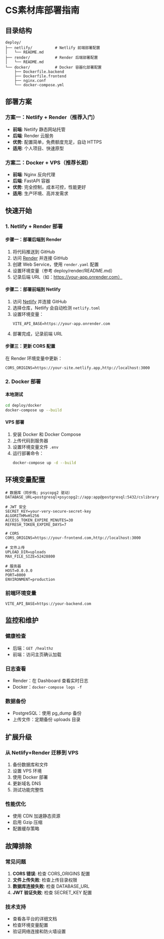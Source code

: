 # CS素材库部署指南

## 目录结构
```
deploy/
├── netlify/          # Netlify 前端部署配置
│   └── README.md
├── render/           # Render 后端部署配置
│   └── README.md
└── docker/           # Docker 容器化部署配置
    ├── Dockerfile.backend
    ├── Dockerfile.frontend
    ├── nginx.conf
    └── docker-compose.yml
```

## 部署方案

### 方案一：Netlify + Render（推荐入门）
- **前端**: Netlify 静态网站托管
- **后端**: Render 云服务
- **优势**: 配置简单，免费额度充足，自动 HTTPS
- **适用**: 个人项目、快速原型

### 方案二：Docker + VPS（推荐长期）
- **前端**: Nginx 反向代理
- **后端**: FastAPI 容器
- **优势**: 完全控制，成本可控，性能更好
- **适用**: 生产环境、高并发需求

## 快速开始

### 1. Netlify + Render 部署

#### 步骤一：部署后端到 Render
1. 将代码推送到 GitHub
2. 访问 [Render](https://render.com) 并连接 GitHub
3. 创建 Web Service，使用 `render.yaml` 配置
4. 设置环境变量（参考 deploy/render/README.md）
5. 记录后端 URL（如：https://your-app.onrender.com）

#### 步骤二：部署前端到 Netlify
1. 访问 [Netlify](https://netlify.com) 并连接 GitHub
2. 选择仓库，Netlify 会自动检测 `netlify.toml`
3. 设置环境变量：
   ```
   VITE_API_BASE=https://your-app.onrender.com
   ```
4. 部署完成，记录前端 URL

#### 步骤三：更新 CORS 配置
在 Render 环境变量中更新：
```
CORS_ORIGINS=https://your-site.netlify.app,http://localhost:3000
```

### 2. Docker 部署

#### 本地测试
```bash
cd deploy/docker
docker-compose up --build
```

#### VPS 部署
1. 安装 Docker 和 Docker Compose
2. 上传代码到服务器
3. 设置环境变量文件 `.env`
4. 运行部署命令：
   ```bash
   docker-compose up -d --build
   ```

## 环境变量配置

```env
# 数据库（同步栈; psycopg2 驱动）
DATABASE_URL=postgresql+psycopg2://app:app@postgresql:5432/cslibrary

# JWT 安全
SECRET_KEY=your-very-secure-secret-key
ALGORITHM=HS256
ACCESS_TOKEN_EXPIRE_MINUTES=30
REFRESH_TOKEN_EXPIRE_DAYS=7

# CORS
CORS_ORIGINS=https://your-frontend.com,http://localhost:3000

# 文件上传
UPLOAD_DIR=uploads
MAX_FILE_SIZE=52428800

# 服务器
HOST=0.0.0.0
PORT=8000
ENVIRONMENT=production
```

### 前端环境变量
```env
VITE_API_BASE=https://your-backend.com
```

## 监控和维护

### 健康检查
- 后端：`GET /healthz`
- 前端：访问主页确认加载

### 日志查看
- Render：在 Dashboard 查看实时日志
- Docker：`docker-compose logs -f`

### 数据备份
- PostgreSQL：使用 pg_dump 备份
- 上传文件：定期备份 uploads 目录

## 扩展升级

### 从 Netlify+Render 迁移到 VPS
1. 备份数据库和文件
2. 设置 VPS 环境
3. 使用 Docker 部署
4. 更新域名 DNS
5. 测试功能完整性

### 性能优化
- 使用 CDN 加速静态资源
- 启用 Gzip 压缩
- 配置缓存策略

## 故障排除

### 常见问题
1. **CORS 错误**: 检查 CORS_ORIGINS 配置
2. **文件上传失败**: 检查上传目录权限
3. **数据库连接失败**: 检查 DATABASE_URL
4. **JWT 验证失败**: 检查 SECRET_KEY 配置

### 技术支持
- 查看各平台的详细文档
- 检查环境变量配置
- 验证网络连接和防火墙设置
